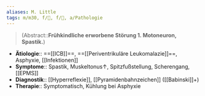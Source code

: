 ```yaml
---
aliases: M. Little
tags: m/m30, f/🦄, f/🧠, a/Pathologie
---
```

> (Abstract::**Frühkindliche erworbene Störung 1. Motoneuron, Spastik.**)
- **Ätiologie**:: ==[[ICB]]==, ==[[Periventrikuläre Leukomalazie]]==, Asphyxie, [[Infektionen]]
- **Symptome**:: Spastik, Muskeltonus↑, Spitzfußstellung, Scherengang, [[EPMS]]
- **Diagnostik**:: [[Hyperreflexie]], [[Pyramidenbahnzeichen]] ([[Babinski]]+)
- **Therapie**:: Symptomatisch, Kühlung bei Asphyxie